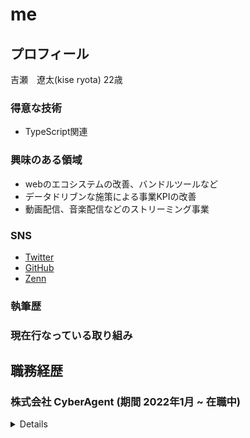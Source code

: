 # me
## プロフィール
吉瀬　遼太(kise ryota) 22歳

### 得意な技術
- TypeScript関連

### 興味のある領域
- webのエコシステムの改善、バンドルツールなど
- データドリブンな施策による事業KPIの改善
- 動画配信、音楽配信などのストリーミング事業

### SNS
- [Twitter](https://twitter.com/kissessenose)
- [GitHub](https://github.com/mmmommm)
- [Zenn](https://zenn.dev/mmomm)

### 執筆歴
### 現在行なっている取り組み

## 職務経歴
### 株式会社 CyberAgent (期間 2022年1月 ~ 在職中)
<details>

#### 概要
フロントエンドの新機能の開発
HTMLのセマンティクス化などにともなうアクセシビリティの向上

バックエンドの新機能の開発

</details>
